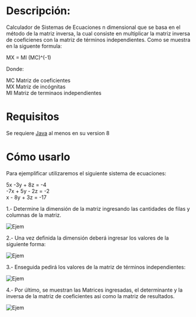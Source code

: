 # Descripción: 
Calculador de Sistemas de Ecuaciones n dimensional que se basa en el método de la matriz inversa, la cual consiste en multiplicar la matriz inversa de coeficienes con la matriz de términos independientes. Como se muestra en la siguente formula:

MX = MI (MC)^(-1)

Donde:

MC   Matriz de coeficientes    
MX   Matriz de incógnitas    
MI   Matriz de terminaos independientes    



# Requisitos
Se requiere [Java](https://www.java.com/en/download/) al menos en su version 8

# Cómo usarlo

Para ejemplificar utilizaremos el siguiente sistema de ecuaciones:

5x -3y + 8z = -4   
-7x + 5y - 2z = -2   
x - 8y + 3z = -17   

1.- Determine la dimensión de la matriz ingresando las cantidades de filas y columnas de la matriz. 

![Ejem](https://github.com/smajkil/Sistema-de-ecuaciones/blob/master/Ejem%20Img/img1.png)

2.- Una vez definida la dimensión deberá ingresar los valores de la siguiente forma: 

![Ejem](https://github.com/smajkil/Sistema-de-ecuaciones/blob/master/Ejem%20Img/img2.png)

3.- Enseguida pedirá los valores de la matriz de términos independientes:

![Ejem](https://github.com/smajkil/Sistema-de-ecuaciones/blob/master/Ejem%20Img/img3.png)

4.- Por último, se muestran las Matrices ingresadas, el determinante y la inversa de la matriz de coeficientes asi como la matriz de resultados. 

![Ejem](https://github.com/smajkil/Sistema-de-ecuaciones/blob/master/Ejem%20Img/img4.png)
